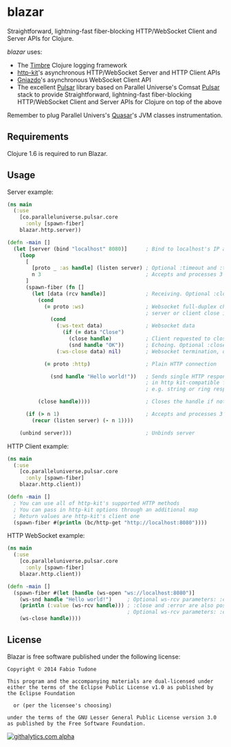 # blazar

Straightforward, lightning-fast fiber-blocking HTTP/WebSocket Client and Server APIs for Clojure.

*blazar* uses:

- The [Timbre](https://github.com/ptaoussanis/timbre) Clojure logging framework
- [http-kit](http://http-kit.org/)'s asynchronous HTTP/WebSocket Server and HTTP Client APIs
- [Gniazdo](https://github.com/stylefruits/gniazdo)'s asynchronous WebSocket Client API
- The excellent [Pulsar](https://github.com/puniverse/pulsar) library based on Parallel Universe's Comsat [Pulsar](https://github.com/puniverse/comsat) stack to provide Straightforward, lightning-fast fiber-blocking HTTP/WebSocket Client and Server APIs for Clojure on top of the above

Remember to plug Parallel Univers's [Quasar]()'s JVM classes instrumentation.

## Requirements

Clojure 1.6 is required to run Blazar.

## Usage

Server example:

```Clojure
(ns main
  (:use
    [co.paralleluniverse.pulsar.core
      :only [spawn-fiber]
    blazar.http.server))

(defn -main []
  (let [server (bind "localhost" 8080)]      ; Bind to localhost's IP and 8080 port
    (loop
      [
        [proto _ :as handle] (listen server) ; Optional :timeout and :timeout-unit parameters
        n 3                                  ; Accepts and processes 3 connections
      ]
      (spawn-fiber (fn []
        (let [data (rcv handle)]             ; Receiving. Optional :close?, :timeout and :timeout-unit parameters
          (cond
            (= proto :ws)                    ; Websocket full-duplex channel is now open until either
                                             ; server or client close it
              (cond
                (:ws-text data)              ; Websocket data
                  (if (= data "Close")
                    (close handle)           ; Client requested to close, so doing it
                    (snd handle "OK"))       ; Echoing. Optional :close?, :timeout and :timeout-unit parameters
                (:ws-close data) nil)        ; Websocket termination, doing nothing

            (= proto :http)                  ; Plain HTTP connection

              (snd handle "Hello world!"))   ; Sends single HTTP response
                                             ; in http kit-compatible format,
                                             ; e.g. string or ring response map

          (close handle))))                  ; Closes the handle if not closed already

      (if (> n 1)                            ; Accepts and processes 3 connections
        (recur (listen server) (- n 1))))

    (unbind server)))                        ; Unbinds server
```

HTTP Client example:

```Clojure
(ns main
  (:use
    [co.paralleluniverse.pulsar.core
      :only [spawn-fiber]
    blazar.http.client))

(defn -main []
  ; You can use all of http-kit's supported HTTP methods
  ; You can pass in http-kit options through an additional map
  ; Return values are http-kit's client one
  (spawn-fiber #(println (bc/http-get "http://localhost:8080"))))
```

HTTP WebSocket example:

```Clojure
(ns main
  (:use
    [co.paralleluniverse.pulsar.core
      :only [spawn-fiber]
    blazar.http.client))

(defn -main []
  (spawn-fiber #(let [handle (ws-open "ws://localhost:8080")]
    (ws-snd handle "Hello world!")     ; Optional ws-rcv parameters: :close? flag, :timeout and :timeout-unit
    (println (:value (ws-rcv handle))) ; :close and :error are also possible keys in result
                                       ; Optional ws-rcv parameters: :close? flag, :timeout and :timeout-unit
    (ws-close handle))))
```

## License

Blazar is free software published under the following license:

```
Copyright © 2014 Fabio Tudone

This program and the accompanying materials are dual-licensed under
either the terms of the Eclipse Public License v1.0 as published by
the Eclipse Foundation

  or (per the licensee's choosing)

under the terms of the GNU Lesser General Public License version 3.0
as published by the Free Software Foundation.
```

[![githalytics.com alpha](https://cruel-carlota.gopagoda.com/6f172ebdf11f5b084127c9470cc7c887 "githalytics.com")](http://githalytics.com/dreamtimecircles/blazar)